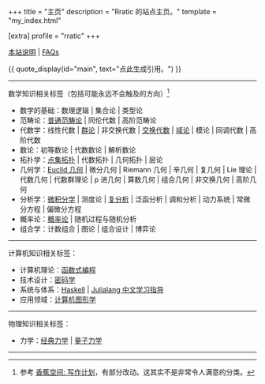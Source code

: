 +++
title = "主页"
description = "Rratic 的站点主页。"
template = "my_index.html"

[extra]
profile = "rratic"
+++

[本站说明](about-blog-2025/) | [FAQs](faqs/)

{{ quote_display(id="main", text="点此生成引用。") }}

---

数学知识相关标签（包括可能永远不会触及的方向）[^math-classify]
- 数学的基础：数理逻辑 | 集合论 | 类型论
- 范畴论：[普通范畴论](/tags/范畴论/) | 同伦代数 | 高阶范畴论
- 代数学：线性代数 | [群论](/tags/群论/) | 非交换代数 | [交换代数](/tags/交换代数/) | [域论](/tags/域论/) | 模论 | 同调代数 | 高阶代数
- 数论：初等数论 | 代数数论 | 解析数论
- 拓扑学：[点集拓扑](/tags/拓扑/) | 代数拓扑 | 几何拓扑 | 层论
- 几何学：[Euclid 几何](/tags/Euclid%20几何/) | 微分几何 | Riemann 几何 | 辛几何 | 复几何 | Lie 理论 | 代数几何 | 代数群理论 | p 进几何 | 算数几何 | 组合几何 | 非交换几何 | 高阶几何
- 分析学：[微积分学](/tags/微积分学/) | 测度论 | [复分析](/tags/复分析/) | 泛函分析 | 调和分析 | 动力系统 | 常微分方程 | 偏微分方程
- 概率论：[概率论](/tags/概率论/) | 随机过程与随机分析
- 组合学：计数组合 | 图论 | 组合设计 | 博弈论

---

计算机知识相关标签：
- 计算机理论：[函数式编程](/tags/函数式编程/)
- 技术设计：[密码学](/tags/密码学/)
- 系统与体系：[Haskell](/tags/Haskell/) | [Julialang 中文学习指导](https://learn.juliacn.com/)
- 应用领域：[计算机图形学](/tags/计算机图形学/)

---

物理知识相关标签：
- 力学：[经典力学](/tags/经典力学/) | [量子力学](/tags/量子力学/)

---

[^math-classify]: 参考 [香蕉空间: 写作计划](https://www.bananaspace.org/wiki/%E9%A6%99%E8%95%89%E7%A9%BA%E9%97%B4:%E5%86%99%E4%BD%9C%E8%AE%A1%E5%88%92)，有部分改动。这其实不是非常令人满意的分类。
